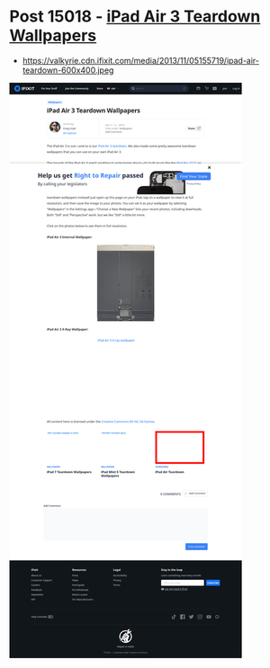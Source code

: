 # Post 15018 - [iPad Air 3 Teardown Wallpapers](https://www.ifixit.com/News/15018/ipad-air-3-teardown-wallpapers)

- https://valkyrie.cdn.ifixit.com/media/2013/11/05155719/ipad-air-teardown-600x400.jpeg

![screencap](screenshots/9d5a511d-3418-4753-ab02-5b6524349461.png)
